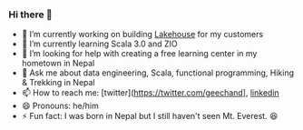 ### Hi there 👋

<!--
**ganeshchand/ganeshchand** is a ✨ _special_ ✨ repository because its `README.md` (this file) appears on your GitHub profile.
-->

- 🔭 I’m currently working on building [Lakehouse](https://databricks.com/blog/2020/01/30/what-is-a-data-lakehouse.html) for my customers
- 🌱 I’m currently learning Scala 3.0 and ZIO
- 🤔 I’m looking for help with creating a free learning center in my hometown in Nepal
- 💬 Ask me about data engineering, Scala, functional programming, Hiking & Trekking in Nepal
- 📫 How to reach me: [twitter](https://twitter.com/geechand], [linkedin](https://www.linkedin.com/in/chandganesh/)
- 😄 Pronouns: he/him
- ⚡ Fun fact: I was born in Nepal but I still haven't seen Mt. Everest. 😆

